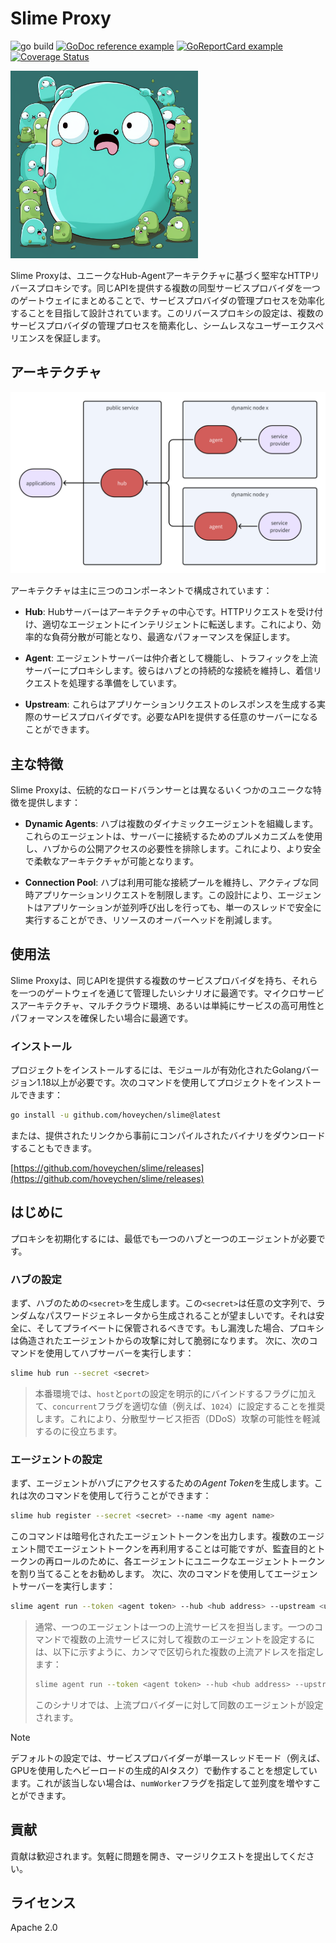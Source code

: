 # Slime Proxy

![go build](https://github.com/hoveychen/slime/actions/workflows/go.yml/badge.svg)
[![GoDoc reference example](https://img.shields.io/badge/godoc-reference-blue.svg)](https://godoc.org/github.com/hoveychen/slime)
[![GoReportCard example](https://goreportcard.com/badge/github.com/hoveychen/slime)](https://goreportcard.com/report/github.com/hoveychen/slime)
[![Coverage Status](https://coveralls.io/repos/github/hoveychen/slime/badge.svg?branch=main)](https://coveralls.io/github/hoveychen/slime?branch=main)

<img src="https://github.com/hoveychen/slime/raw/main/docs/mascot.png" width="300px">

Slime Proxyは、ユニークなHub-Agentアーキテクチャに基づく堅牢なHTTPリバースプロキシです。同じAPIを提供する複数の同型サービスプロバイダを一つのゲートウェイにまとめることで、サービスプロバイダの管理プロセスを効率化することを目指して設計されています。このリバースプロキシの設定は、複数のサービスプロバイダの管理プロセスを簡素化し、シームレスなユーザーエクスペリエンスを保証します。

## アーキテクチャ

<img src="https://github.com/hoveychen/slime/raw/main/docs/architecture.png" width="600x">

アーキテクチャは主に三つのコンポーネントで構成されています：

- **Hub**: Hubサーバーはアーキテクチャの中心です。HTTPリクエストを受け付け、適切なエージェントにインテリジェントに転送します。これにより、効率的な負荷分散が可能となり、最適なパフォーマンスを保証します。

- **Agent**: エージェントサーバーは仲介者として機能し、トラフィックを上流サーバーにプロキシします。彼らはハブとの持続的な接続を維持し、着信リクエストを処理する準備をしています。

- **Upstream**: これらはアプリケーションリクエストのレスポンスを生成する実際のサービスプロバイダです。必要なAPIを提供する任意のサーバーになることができます。

## 主な特徴

Slime Proxyは、伝統的なロードバランサーとは異なるいくつかのユニークな特徴を提供します：

- **Dynamic Agents**: ハブは複数のダイナミックエージェントを組織します。これらのエージェントは、サーバーに接続するためのプルメカニズムを使用し、ハブからの公開アクセスの必要性を排除します。これにより、より安全で柔軟なアーキテクチャが可能となります。

- **Connection Pool**: ハブは利用可能な接続プールを維持し、アクティブな同時アプリケーションリクエストを制限します。この設計により、エージェントはアプリケーションが並列呼び出しを行っても、単一のスレッドで安全に実行することができ、リソースのオーバーヘッドを削減します。

## 使用法

Slime Proxyは、同じAPIを提供する複数のサービスプロバイダを持ち、それらを一つのゲートウェイを通じて管理したいシナリオに最適です。マイクロサービスアーキテクチャ、マルチクラウド環境、あるいは単純にサービスの高可用性とパフォーマンスを確保したい場合に最適です。

### インストール

プロジェクトをインストールするには、モジュールが有効化されたGolangバージョン1.18以上が必要です。次のコマンドを使用してプロジェクトをインストールできます：
```bash
go install -u github.com/hoveychen/slime@latest
```
または、提供されたリンクから事前にコンパイルされたバイナリをダウンロードすることもできます。

[https://github.com/hoveychen/slime/releases](https://github.com/hoveychen/slime/releases)

## はじめに

プロキシを初期化するには、最低でも一つのハブと一つのエージェントが必要です。

### ハブの設定

まず、ハブのための`<secret>`を生成します。この`<secret>`は任意の文字列で、ランダムなパスワードジェネレータから生成されることが望ましいです。それは安全に、そしてプライベートに保管されるべきです。もし漏洩した場合、プロキシは偽造されたエージェントからの攻撃に対して脆弱になります。
次に、次のコマンドを使用してハブサーバーを実行します：

```bash
slime hub run --secret <secret>
```
> 本番環境では、`host`と`port`の設定を明示的にバインドするフラグに加えて、`concurrent`フラグを適切な値（例えば、`1024`）に設定することを推奨します。これにより、分散型サービス拒否（DDoS）攻撃の可能性を軽減するのに役立ちます。

### エージェントの設定
まず、エージェントがハブにアクセスするための*Agent Token*を生成します。これは次のコマンドを使用して行うことができます：
```bash
slime hub register --secret <secret> --name <my agent name>
```
このコマンドは暗号化されたエージェントトークンを出力します。複数のエージェント間でエージェントトークンを再利用することは可能ですが、監査目的とトークンの再ロールのために、各エージェントにユニークなエージェントトークンを割り当てることをお勧めします。
次に、次のコマンドを使用してエージェントサーバーを実行します：
```bash
slime agent run --token <agent token> --hub <hub address> --upstream <upstream address> 
```
> 通常、一つのエージェントは一つの上流サービスを担当します。一つのコマンドで複数の上流サービスに対して複数のエージェントを設定するには、以下に示すように、カンマで区切られた複数の上流アドレスを指定します：
> ```bash
> slime agent run --token <agent token> --hub <hub address> --upstream <upstream1>,<upstream2>,<upstream3>
> ```
> このシナリオでは、上流プロバイダーに対して同数のエージェントが設定されます。

> [!NOTE]
> デフォルトの設定では、サービスプロバイダーが単一スレッドモード（例えば、GPUを使用したヘビーロードの生成的AIタスク）で動作することを想定しています。これが該当しない場合は、`numWorker`フラグを指定して並列度を増やすことができます。

## 貢献
貢献は歓迎されます。気軽に問題を開き、マージリクエストを提出してください。

## ライセンス
Apache 2.0